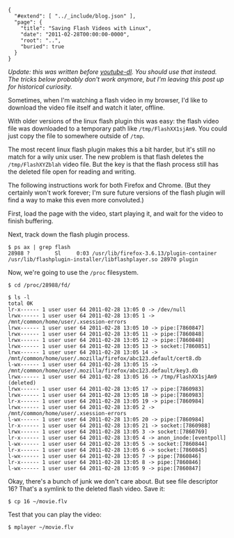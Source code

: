 
    {
      "#extend": [ "../_include/blog.json" ],
      "page": {
        "title": "Saving Flash Videos with Linux",
        "date": "2011-02-28T00:00:00-0000",
        "root": "..",
        "buried": true
      }
    }

*Update: this was written before [youtube-dl](https://rg3.github.io/youtube-dl/). You should use that instead. The tricks below probably don't work anymore, but I'm leaving this post up for historical curiosity.*

Sometimes, when I'm watching a flash video in my browser, I'd like to download the video file itself and watch it later, offline.

With older versions of the linux flash plugin this was easy: the flash video file was downloaded to a temporary path like `/tmp/FlashXX1sjAm9`. You could just copy the file to somewhere outside of `/tmp`.

The most recent linux flash plugin makes this a bit harder, but it's still no match for a wily unix user. The new problem is that flash deletes the `/tmp/FlashXYZblah` video file. But the key is that the flash process still has the deleted file open for reading and writing.

The following instructions work for both Firefox and Chrome. (But they certainly won't work forever; I'm sure future versions of the flash plugin will find a way to make this even more convoluted.)

First, load the page with the video, start playing it, and wait for the video to finish buffering.

Next, track down the flash plugin process.

    $ ps ax | grep flash
    28988 ?        Sl     0:03 /usr/lib/firefox-3.6.13/plugin-container /usr/lib/flashplugin-installer/libflashplayer.so 28970 plugin

Now, we're going to use the `/proc` filesystem.

    $ cd /proc/28988/fd/

    $ ls -l
    total 0K
    lr-x------ 1 user user 64 2011-02-28 13:05 0 -> /dev/null
    lrwx------ 1 user user 64 2011-02-28 13:05 1 -> /mnt/common/home/user/.xsession-errors
    lrwx------ 1 user user 64 2011-02-28 13:05 10 -> pipe:[7860847]
    lrwx------ 1 user user 64 2011-02-28 13:05 11 -> pipe:[7860848]
    lrwx------ 1 user user 64 2011-02-28 13:05 12 -> pipe:[7860848]
    lrwx------ 1 user user 64 2011-02-28 13:05 13 -> socket:[7860851]
    lrwx------ 1 user user 64 2011-02-28 13:05 14 -> /mnt/common/home/user/.mozilla/firefox/abc123.default/cert8.db
    l-wx------ 1 user user 64 2011-02-28 13:05 15 -> /mnt/common/home/user/.mozilla/firefox/abc123.default/key3.db
    lrwx------ 1 user user 64 2011-02-28 13:05 16 -> /tmp/FlashXX1sjAm9 (deleted)
    lrwx------ 1 user user 64 2011-02-28 13:05 17 -> pipe:[7860983]
    lrwx------ 1 user user 64 2011-02-28 13:05 18 -> pipe:[7860983]
    lr-x------ 1 user user 64 2011-02-28 13:05 19 -> pipe:[7860984]
    lrwx------ 1 user user 64 2011-02-28 13:05 2 -> /mnt/common/home/user/.xsession-errors
    l-wx------ 1 user user 64 2011-02-28 13:05 20 -> pipe:[7860984]
    lr-x------ 1 user user 64 2011-02-28 13:05 21 -> socket:[7860988]
    lrwx------ 1 user user 64 2011-02-28 13:05 3 -> socket:[7860769]
    lr-x------ 1 user user 64 2011-02-28 13:05 4 -> anon_inode:[eventpoll]
    l-wx------ 1 user user 64 2011-02-28 13:05 5 -> socket:[7860844]
    lr-x------ 1 user user 64 2011-02-28 13:05 6 -> socket:[7860845]
    l-wx------ 1 user user 64 2011-02-28 13:05 7 -> pipe:[7860846]
    lr-x------ 1 user user 64 2011-02-28 13:05 8 -> pipe:[7860846]
    l-wx------ 1 user user 64 2011-02-28 13:05 9 -> pipe:[7860847]

Okay, there's a bunch of junk we don't care about. But see file descriptor 16? That's a symlink to the deleted flash video. Save it:

    $ cp 16 ~/movie.flv

Test that you can play the video:

    $ mplayer ~/movie.flv

